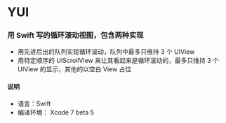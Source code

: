# YUI

### 用 Swift 写的循环滚动视图，包含两种实现

- 用先进后出的队列实现循环滚动，队列中最多只维持 3 个 UIView
- 用特定顺序的 UIScrollView 来让其看起来是循环滚动的，最多只维持 3 个 UIView 的显示，其他的以空白 View 占位

#### 说明
- 语言：Swift
- 编译环境： Xcode 7 beta 5